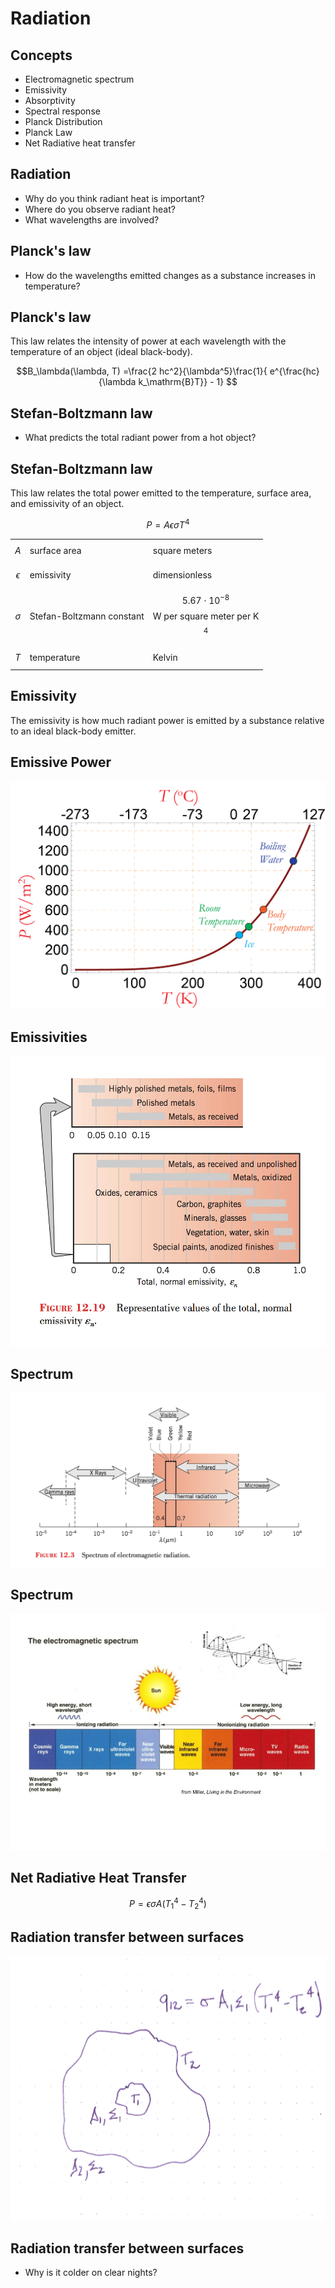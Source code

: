 # Radiation

## Concepts
- Electromagnetic spectrum
- Emissivity
- Absorptivity
- Spectral response
- Planck Distribution
- Planck Law
- Net Radiative heat transfer



## Radiation
- Why do you think radiant heat is important?
- Where do you observe radiant heat?
- What wavelengths are involved?


<!-- how much heat are we radiating? -->
<!-- how much heat do we receive from our environments? -->
<!-- what are the ways we experience this? -->
<!-- What percentage of home heat is lost to radiation? -->
<!-- why are clear nights colder -->
<!-- what is the background radiation temperature? -->

## Planck's law

- How do the wavelengths emitted changes as a substance increases in temperature?

## Planck's law

This law relates the intensity of power at each wavelength with the temperature
of an object (ideal black-body).

$$B_\lambda(\lambda, T) =\frac{2 hc^2}{\lambda^5}\frac{1}{ e^{\frac{hc}{\lambda k_\mathrm{B}T}} - 1} $$

## Stefan-Boltzmann law

- What predicts the total radiant power from a hot object?

## Stefan-Boltzmann law

This law relates the total power emitted to the temperature, surface area, and emissivity of an object.

$$ P = A \epsilon \sigma T^4 $$

|            |                           |                                                  |
| ---------- | ------------------------- | ------------------------------------------------ |
| $$A$$        | surface area              | square meters                                    |
| $$\epsilon$$ | emissivity                | dimensionless                                    |
| $$\sigma$$   | Stefan-Boltzmann constant | $$5.67\cdot 10^{-8}$$ W per square meter per K$$^4$$ |
| $$T$$        | temperature               | Kelvin                                           |

## Emissivity

The emissivity is how much radiant power is emitted by a substance relative to
an ideal black-body emitter.

## Emissive Power
![](./figures/Emissive_Power.png)

<!-- how much power does a 40cm block of ice emit? -->

## Emissivities
![](./figures/emissivities-incropera.png)

## Spectrum
![](./figures/spectrum-incropera.png)

## Spectrum
![](./figures/electromagnetic-spectrum.jpg)

## Net Radiative Heat Transfer
$$ P = \epsilon \sigma A (T_1^4 - T_2^4) $$

## Radiation transfer between surfaces
![](./figures/radiation-transfer.png)

## Radiation transfer between surfaces
- Why is it colder on clear nights?

<!-- ## Project Design Session -->
<!-- &#45; What total rate of heat transfer do you need to last 24 hours? -->
<!-- &#45; What does this mean for you design? -->
<!-- <!&#45;&#45; open ended design, much like, i want to be warm, build me a home &#45;&#45;> -->




